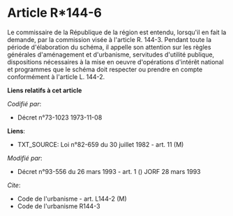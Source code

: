 # Article R*144-6

Le commissaire de la République de la région est entendu, lorsqu'il en fait la demande, par la commission visée à l'article
R. 144-3. Pendant toute la période d'élaboration du schéma, il appelle son attention sur les règles générales d'aménagement
et d'urbanisme, servitudes d'utilité publique, dispositions nécessaires à la mise en oeuvre d'opérations d'intérêt national
et programmes que le schéma doit respecter ou prendre en compte conformément à l'article L. 144-2.

**Liens relatifs à cet article**

_Codifié par_:

  - Décret n°73-1023 1973-11-08

**Liens**:

  - TXT_SOURCE: Loi n°82-659 du 30 juillet 1982 - art. 11 (M)

_Modifié par_:

  - Décret n°93-556 du 26 mars 1993 - art. 1 () JORF 28 mars 1993

_Cite_:

  - Code de l'urbanisme - art. L144-2 (M)
  - Code de l'urbanisme R144-3
